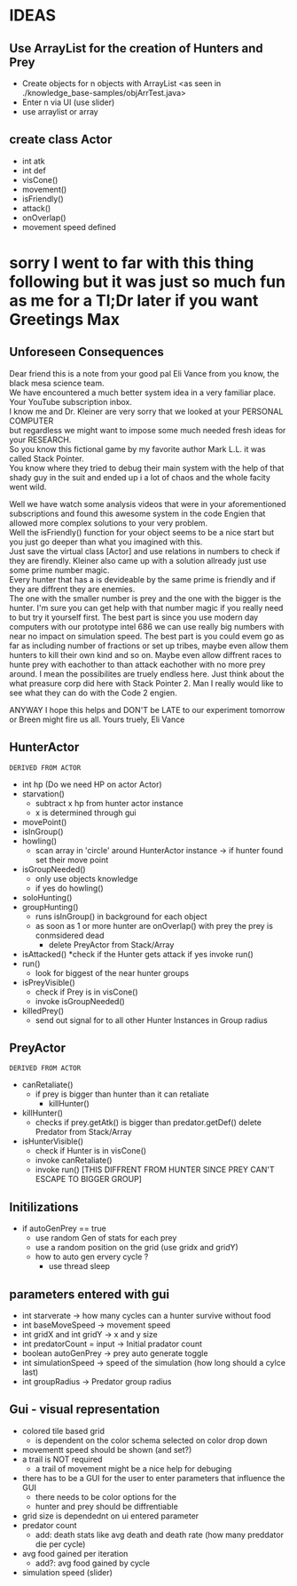 # IDEAS

## Use ArrayList for the creation of Hunters and Prey
* Create objects for n objects with ArrayList <as seen in ./knowledge_base-samples/objArrTest.java>
* Enter n via UI (use slider)
* use arraylist or array
  
## create class Actor
* int atk
* int def
* visCone()
* movement()
* isFriendly()
* attack()
* onOverlap()
* movement speed defined

# sorry I went to far with this thing following but it was just so much fun as me for a Tl;Dr later if you want Greetings Max

## Unforeseen Consequences
Dear friend this is a note from your good pal Eli Vance from you know, the black mesa science team.  
We have encountered a much better system idea in a very familiar place. Your YouTube subscription inbox.  
I know me and Dr. Kleiner are very sorry that we looked at your PERSONAL COMPUTER  
but regardless we might want to impose some much needed fresh ideas for your RESEARCH.  
So you know this fictional game by my favorite author Mark L.L. it was called Stack Pointer.  
You know where they tried to debug their main system with the help of that shady guy in the suit and ended up i a lot of chaos and the whole facity went wild.
  
Well we have watch some analysis videos that were in your aforementioned subscriptions and found this awesome system in the code Engien that allowed more complex solutions to your very problem.  
Well the isFriendly() function for your object seems to be a nice start but you just go deeper than what you imagined with this.  
Just save the virtual class [Actor] and use relations in numbers to check if they are firendly.
Kleiner also came up with a solution allready just use some prime number magic.  
Every hunter that has a is devideable by the same prime is friendly and if they are diffrent they are enemies.  
The one with the smaller number is prey and the one with the bigger is the hunter.
I'm sure you can get help with that number magic if you really need to but try it yourself first.
The best part is since you use modern day computers with our prototype intel 686 we can use really big numbers with near no impact on simulation speed.
The best part is you could evem go as far as including number of fractions or set up tribes, maybe even allow them hunters to kill their own kind and so on.
Maybe even allow diffrent races to hunte prey with eachother to than attack eachother with no more prey around. I mean the possibilites are truely endless here.
Just think about the what preasure corp did here with Stack Pointer 2. Man I really would like to see what they can do with the Code 2 engien.
  
ANYWAY I hope this helps and DON'T be LATE to our experiment tomorrow or Breen might fire us all.
Yours truely,
Eli Vance  

## HunterActor
`DERIVED FROM ACTOR`
* int hp        (Do we need HP on actor Actor)
* starvation()
    * subtract x hp from hunter actor instance
    * x is determined through gui
* movePoint()
* isInGroup()
* howling()
    * scan array in 'circle' around HunterActor instance -> if hunter found set their move point
* isGroupNeeded()
    * only use objects knowledge
    * if yes do howling()
* soloHunting()
* groupHunting()
    * runs isInGroup() in background for each object
    * as soon as 1 or more hunter are onOverlap() with prey the prey is conmsidered dead
        * delete PreyActor from Stack/Array
* isAttacked()
    *check if the Hunter gets attack if yes invoke run()
* run()
    * look for biggest of the near hunter groups
* isPreyVisible()
    * check if Prey is in visCone()
    * invoke isGroupNeeded()
* killedPrey()
    * send out signal for to all other Hunter Instances in Group radius

## PreyActor
`DERIVED FROM ACTOR`
* canRetaliate()
    * if prey is bigger than hunter than it can retaliate
        * killHunter()
* killHunter()
    * checks if prey.getAtk() is bigger than predator.getDef() delete Predator from Stack/Array
* isHunterVisible()
    * check if Hunter is in visCone()
    * invoke canRetaliate()
    * invoke run() [THIS DIFFRENT FROM HUNTER SINCE PREY CAN'T ESCAPE TO BIGGER GROUP]

## Initilizations
* if autoGenPrey == true
    * use random Gen of stats for each prey
    * use a random position on the grid (use gridx and gridY)
    * how to auto gen ervery cycle ?
        * use thread sleep

## parameters entered with gui
* int starverate -> how many cycles can a hunter survive without food
* int baseMoveSpeed -> movement speed
* int gridX and int gridY -> x and y size
* int predatorCount = input -> Initial pradator count
* boolean autoGenPrey -> prey auto generate toggle
* int simulationSpeed -> speed of the simulation (how long should a cylce last)
* int groupRadius -> Predator group radius

## Gui - visual representation
* colored tile based grid
    * is dependent on the color schema selected on color drop down
* movementt speed should be shown (and set?)
* a trail is NOT required 
    * a trail of movement might be a nice help for debuging
* there has to be a GUI for the user to enter parameters that influence the GUI
    * there needs to be color options for the
    * hunter and prey should be diffrentiable
* grid size is dependednt on ui entered parameter
* predator count
    * add: death stats like avg death and death rate (how many preddator die per cycle)
* avg food gained per iteration
    * add?: avg food gained by cycle
* simulation speed (slider)